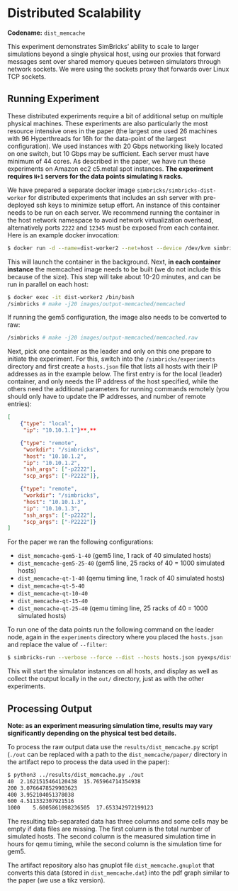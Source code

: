 # Distributed Scalability

**Codename:** `dist_memcache`

This experiment demonstrates SimBricks’ ability to scale to larger simulations beyond a single physical host, using our proxies that forward messages sent over shared memory queues between simulators through network sockets. We were using the sockets proxy that forwards over Linux TCP sockets.

## Running Experiment

These distributed experiments require a bit of additional setup on multiple physical machines. These experiments are also particularly the most resource intensive ones in the paper (the largest one used 26 machines with 96 Hyperthreads for 16h for the data-point of the largest configuration). We used instances with 20 Gbps networking likely located on one switch, but 10 Gbps may be sufficient. Each server must have minimum of 44 cores. As described in the paper, we have run these experiments on Amazon ec2 c5.metal spot instances. **The experiment requires `N+1` servers for the data points simulating `N` racks.**

We have prepared a separate docker image `simbricks/simbricks-dist-worker` for distributed experiments that includes an ssh server with pre-deployed ssh keys to minimize setup effort. An instance of this container needs to be run on each server. We recommend running the container in the host network namespace to avoid network virtualization overhead, alternatively ports `2222` and `12345` must be exposed from each container. Here is an example docker invocation:

```bash
$ docker run -d --name=dist-worker2 --net=host --device /dev/kvm simbricks/simbricks-dist-worker:latest
```

This will launch the container in the background. Next, **in each container instance** the memcached image needs to be built (we do not include this because of the size). This step will take about 10-20 minutes, and can be run in parallel on each host:

```bash
$ docker exec -it dist-worker2 /bin/bash
/simbricks # make -j20 images/output-memcached/memcached
```

If running the gem5 configuration, the image also needs to be converted to raw:

```bash
/simbricks # make -j20 images/output-memcached/memcached.raw
```

Next, pick one container as the leader and only on this one prepare to initiate the experiment. For this, switch into the `/simbricks/experiments` directory and first create a `hosts.json` file that lists all hosts with their IP addresses as in the example below. The first entry is for the local (leader) container, and only needs the IP address of the host specified, while the others need the additional parameters for running commands remotely (you should only have to update the IP addresses, and number of remote entries):

```json
[
	{"type": "local",
	 "ip": "10.10.1.1"}**,**

	{"type": "remote",
	 "workdir": "/simbricks",
	 "host": "10.10.1.2",
	 "ip": "10.10.1.2",
	 "ssh_args": ["-p2222"],
	 "scp_args": ["-P2222"]},

	{"type": "remote",
	 "workdir": "/simbricks",
	 "host": "10.10.1.3",
	 "ip": "10.10.1.3",
	 "ssh_args": ["-p2222"],
	 "scp_args": ["-P2222"]}
]
```

For the paper we ran the following configurations:

- `dist_memcache-gem5-1-40` (gem5 line, 1 rack of 40 simulated hosts)
- `dist_memcache-gem5-25-40` (gem5 line, 25 racks of 40 = 1000 simulated hosts)
- `dist_memcache-qt-1-40` (qemu timing line, 1 rack of 40 simulated hosts)
- `dist_memcache-qt-5-40`
- `dist_memcache-qt-10-40`
- `dist_memcache-qt-15-40`
- `dist_memcache-qt-25-40` (qemu timing line, 25 racks of 40 = 1000 simulated hosts)

To run one of the data points run the following command on the leader node, again in the `experiments` directory where you placed the `hosts.json` and replace the value of `--filter`:

```bash
$ simbricks-run --verbose --force --dist --hosts hosts.json pyexps/dist_memcache.py --filter=dist_memcache-qt-5-40
```

This will start the simulator instances on all hosts, and display as well as collect the output locally in the `out/` directory, just as with the other experiments.

## Processing Output

**Note: as an experiment measuring simulation time, results may vary significantly depending on the physical test bed details.**

To process the raw output data use the `results/dist_memcache.py` script (`./out` can be replaced with a path to the `dist_memcache/paper/` directory in the artifact repo to process the data used in the paper):

```bash
$ python3 ../results/dist_memcache.py ./out
40	2.1621515464120438	15.765964714354938
200	3.0766478529903623	
400	3.952104051378038	
600	4.511332307921516	
1000	5.6005861098236505	17.653342972199123
```

The resulting tab-separated data has three columns and some cells may be empty if data files are missing. The first column is the total number of simulated hosts. The second column is the measured simulation time in hours for qemu timing, while the second column is the simulation time for gem5.

The artifact repository also has gnuplot file `dist_memcache.gnuplot` that converts this data (stored in `dist_memcache.dat`) into the pdf graph similar to the paper (we use a tikz version).